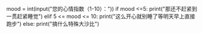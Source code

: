 mood = int(input("您的心情指数（1-10）："))
if mood <=5:
    print("那还不赶紧到一贯赶紧睡觉")
elif 5 <= mood <= 10:
    print("这么开心就别睡了等明天早上直接跑步")
else:
    print("搞什么特殊大沙比")

